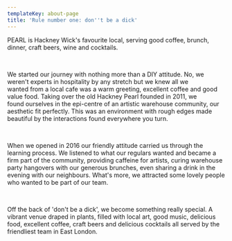 ```yaml
---
templateKey: about-page
title: 'Rule number one: don''t be a dick'
---
```

PEARL is Hackney Wick's favourite local, serving good coffee, brunch, dinner, craft beers, wine and cocktails.

​

We started our journey with nothing more than a DIY attitude. No, we weren't experts in hospitality by any stretch but we knew all we wanted from a local cafe was a warm greeting, excellent coffee and good value food. Taking over the old Hackney Pearl founded in 2011, we found ourselves in the epi-centre of an artistic warehouse community, our aesthetic fit perfectly. This was an environment with rough edges made beautiful by the interactions found everywhere you turn. 

​

When we opened in 2016 our friendly attitude carried us through the learning process. We listened to what our regulars wanted and became a firm part of the community, providing caffeine for artists, curing warehouse party hangovers with our generous brunches, even sharing a drink in the evening with our neighbours. What's more, we attracted some lovely people who wanted to be part of our team.

​

Off the back of 'don't be a dick', we become something really special. A vibrant venue draped in plants, filled with local art, good music, delicious food, excellent coffee, craft beers and delicious cocktails all served by the friendliest team in East London.
